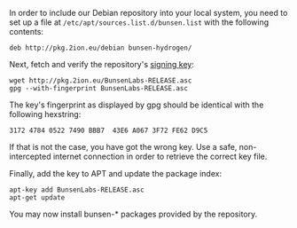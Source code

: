 [SigningKey]: <http://pkg.2ion.eu/BunsenLabs-RELEASE.asc>

In order to include our Debian repository into your local system, you
need to set up a file at `/etc/apt/sources.list.d/bunsen.list` with the
following contents:

~~~
deb http://pkg.2ion.eu/debian bunsen-hydrogen/
~~~

Next, fetch and verify the repository's [signing key][SigningKey]:

~~~ { .bash }
wget http://pkg.2ion.eu/BunsenLabs-RELEASE.asc
gpg --with-fingerprint BunsenLabs-RELEASE.asc
~~~

The key's fingerprint as displayed by gpg should be identical with the
following hexstring:

~~~~~
3172 4784 0522 7490 BBB7  43E6 A067 3F72 FE62 D9C5 
~~~~~

If that is not the case, you have got the wrong key. Use a safe,
non-intercepted internet connection in order to retrieve the correct key
file.

Finally, add the key to APT and update the package index:

~~~ { .bash }
apt-key add BunsenLabs-RELEASE.asc
apt-get update
~~~

You may now install <monospace>bunsen-\*</monospace> packages provided
by the repository.
